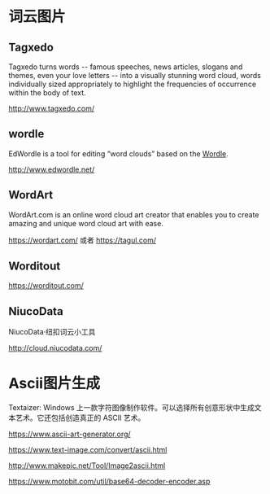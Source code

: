 # 词云图片

## Tagxedo

Tagxedo turns words -- famous speeches, news articles, slogans and themes, even your love letters -- into a visually stunning word cloud, words individually sized appropriately to highlight the frequencies of occurrence within the body of text.

http://www.tagxedo.com/

## wordle

EdWordle is a tool for editing “word clouds” based on the [Wordle](http://www.wordle.net/). 

http://www.edwordle.net/

## WordArt

WordArt.com is an online word cloud art creator that enables you to create amazing and unique word cloud art with ease.

https://wordart.com/ 或者 https://tagul.com/

## Worditout

https://worditout.com/

## NiucoData

NiucoData·纽扣词云小工具

http://cloud.niucodata.com/

# Ascii图片生成

Textaizer: Windows 上一款字符图像制作软件。可以选择所有创意形状中生成文本艺术。它还包括创造真正的 ASCII 艺术。

https://www.ascii-art-generator.org/

https://www.text-image.com/convert/ascii.html

http://www.makepic.net/Tool/Image2ascii.html

https://www.motobit.com/util/base64-decoder-encoder.asp